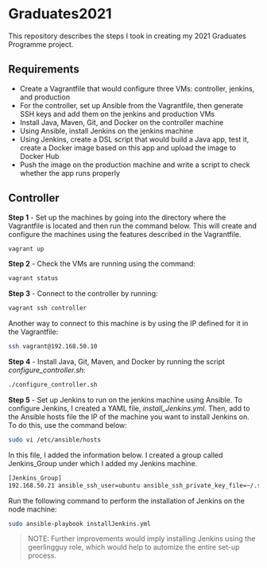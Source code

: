 # Graduates2021

This repository describes the steps I took in creating my 2021 Graduates Programme project. 

## Requirements

- Create a Vagrantfile that would configure three VMs: controller, jenkins, and production
- For the controller, set up Ansible from the Vagrantfile, then generate SSH keys and add them on the jenkins and production VMs
- Install Java, Maven, Git, and Docker on the controller machine
- Using Ansible, install Jenkins on the jenkins machine
- Using Jenkins, create a DSL script that would build a Java app, test it, create a Docker image based on this app and upload the image to Docker Hub
- Push the image on the production machine and write a script to check whether the app runs properly

## Controller

**Step 1** - Set up the machines by going into the directory where the Vagrantfile is located and then run the command below. This will create and configure the machines using the features described in the Vagrantfile.

```sh
vagrant up
```

**Step 2** - Check the VMs are running using the command:

```sh
vagrant status
```

**Step 3** - Connect to the controller by running:

```sh
vagrant ssh controller
```

Another way to connect to this machine is by using the IP defined for it in the Vagrantfile:

```sh
ssh vagrant@192.168.50.10
```

**Step 4** - Install Java, Git, Maven, and Docker by running the script *configure_controller.sh*:

```sh
./configure_controller.sh
```

**Step 5** - Set up Jenkins to run on the jenkins machine using Ansible. To configure Jenkins, I created a YAML file, *install_Jenkins.yml*. Then, add to the Ansible hosts file the IP of the machine you want to install Jenkins on. To do this, use the command below:

```sh
sudo vi /etc/ansible/hosts
```

In this file, I added the information below. I created a group called Jenkins_Group under which I added my Jenkins machine.

```sh
[Jenkins_Group]
192.168.50.21 ansible_ssh_user=ubuntu ansible_ssh_private_key_file=~/.ssh/id_rsa ansible_python_interpreter=/usr/bin/python3
```

Run the following command to perform the installation of Jenkins on the node machine:

```sh
sudo ansible-playbook installJenkins.yml
```

> NOTE: Further improvements would imply installing Jenkins using the geerlingguy role, which would help to automize the entire set-up process.
